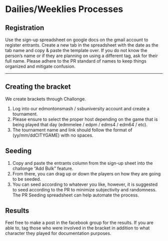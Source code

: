 # Dailies/Weeklies Processes

## Registration 

Use the sign-up spreadsheet on google docs on the gmail account to register entrants.  Create a new tab in the spreadsheet with the date as the tab name and copy & paste the template over.  If you do not know the person’s name or if they are planning on using a different tag, ask for their full name.  Please adhere to the PR standard of names to keep things organized and mitigate confusion.

***

## Creating the bracket

We create brackets through Challonge. 

1. Log into our edmontonsmash / ssbuniversity account and create a tournament. 
1. Please ensure to select the proper host depending on the game that is being played that day (edmmelee / edpm / edms4 / edm64 / etc).
1. The tournament name and link should follow the format of (yy/mm/ddCITYGAME) with no spaces.

## Seeding

1. Copy and paste the entrants column from the sign-up sheet into the challonge “Add Bulk” feature.
1. From there, you can drag up or down the players on how they are going to be seeded. 
1. You can seed according to whatever you like, however, it is suggested to seed according to the PR to minimize subjectivity and randomness.  The PR Seeding spreadsheet can help automate the process.

## Results

Feel free to make a post in the facebook group for the results.  If you are able to, tag those who were involved in the bracket in addition to what character they played for documentation purposes.

